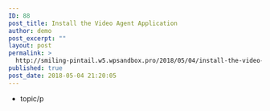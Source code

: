 ```yaml
---
ID: 88
post_title: Install the Video Agent Application
author: demo
post_excerpt: ""
layout: post
permalink: >
  http://smiling-pintail.w5.wpsandbox.pro/2018/05/04/install-the-video-agent-application/
published: true
post_date: 2018-05-04 21:20:05
---
```

- topic/p